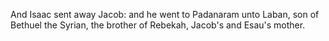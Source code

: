 And Isaac sent away Jacob: and he went to Padanaram unto Laban, son of Bethuel the Syrian, the brother of Rebekah, Jacob's and Esau's mother.

